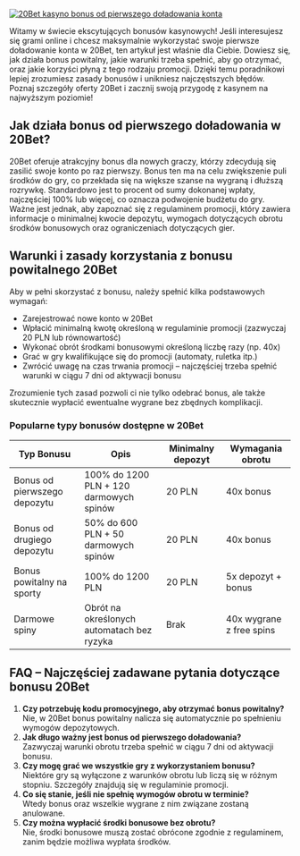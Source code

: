 [![20Bet kasyno bonus od pierwszego doładowania konta](https://123-caf.pages.dev/gitsignup.png)](https://vrmoo.ru/Bt82HjjY)

<p>Witamy w świecie ekscytujących bonusów kasynowych! Jeśli interesujesz się grami online i chcesz maksymalnie wykorzystać swoje pierwsze doładowanie konta w 20Bet, ten artykuł jest właśnie dla Ciebie. Dowiesz się, jak działa bonus powitalny, jakie warunki trzeba spełnić, aby go otrzymać, oraz jakie korzyści płyną z tego rodzaju promocji. Dzięki temu poradnikowi lepiej zrozumiesz zasady bonusów i unikniesz najczęstszych błędów. Poznaj szczegóły oferty 20Bet i zacznij swoją przygodę z kasynem na najwyższym poziomie!</p>  <h2>Jak działa bonus od pierwszego doładowania w 20Bet?</h2> <p>20Bet oferuje atrakcyjny bonus dla nowych graczy, którzy zdecydują się zasilić swoje konto po raz pierwszy. Bonus ten ma na celu zwiększenie puli środków do gry, co przekłada się na większe szanse na wygraną i dłuższą rozrywkę. Standardowo jest to procent od sumy dokonanej wpłaty, najczęściej 100% lub więcej, co oznacza podwojenie budżetu do gry. Ważne jest jednak, aby zapoznać się z regulaminem promocji, który zawiera informacje o minimalnej kwocie depozytu, wymogach dotyczących obrotu środków bonusowych oraz ograniczeniach dotyczących gier.</p>  <h2>Warunki i zasady korzystania z bonusu powitalnego 20Bet</h2> <p>Aby w pełni skorzystać z bonusu, należy spełnić kilka podstawowych wymagań:</p> <ul> <li>Zarejestrować nowe konto w 20Bet</li> <li>Wpłacić minimalną kwotę określoną w regulaminie promocji (zazwyczaj 20 PLN lub równowartość)</li> <li>Wykonać obrót środkami bonusowymi określoną liczbę razy (np. 40x)</li> <li>Grać w gry kwalifikujące się do promocji (automaty, ruletka itp.)</li> <li>Zwrócić uwagę na czas trwania promocji – najczęściej trzeba spełnić warunki w ciągu 7 dni od aktywacji bonusu</li> </ul> <p>Zrozumienie tych zasad pozwoli ci nie tylko odebrać bonus, ale także skutecznie wypłacić ewentualne wygrane bez zbędnych komplikacji.</p>  <h3>Popularne typy bonusów dostępne w 20Bet</h3> <table> <thead> <tr> <th>Typ Bonusu</th> <th>Opis</th> <th>Minimalny depozyt</th> <th>Wymagania obrotu</th> </tr> </thead> <tbody> <tr> <td>Bonus od pierwszego depozytu</td> <td>100% do 1200 PLN + 120 darmowych spinów</td> <td>20 PLN</td> <td>40x bonus</td> </tr> <tr> <td>Bonus od drugiego depozytu</td> <td>50% do 600 PLN + 50 darmowych spinów</td> <td>20 PLN</td> <td>40x bonus</td> </tr> <tr> <td>Bonus powitalny na sporty</td> <td>100% do 1200 PLN</td> <td>20 PLN</td> <td>5x depozyt + bonus</td> </tr> <tr> <td>Darmowe spiny</td> <td>Obrót na określonych automatach bez ryzyka</td> <td>Brak</td> <td>40x wygrane z free spins</td> </tr> </tbody> </table>  <h2>FAQ – Najczęściej zadawane pytania dotyczące bonusu 20Bet</h2> <ol> <li><strong>Czy potrzebuję kodu promocyjnego, aby otrzymać bonus powitalny?</strong><br>Nie, w 20Bet bonus powitalny nalicza się automatycznie po spełnieniu wymogów depozytowych.</li> <li><strong>Jak długo ważny jest bonus od pierwszego doładowania?</strong><br>Zazwyczaj warunki obrotu trzeba spełnić w ciągu 7 dni od aktywacji bonusu.</li> <li><strong>Czy mogę grać we wszystkie gry z wykorzystaniem bonusu?</strong><br>Niektóre gry są wyłączone z warunków obrotu lub liczą się w różnym stopniu. Szczegóły znajdują się w regulaminie promocji.</li> <li><strong>Co się stanie, jeśli nie spełnię wymogów obrotu w terminie?</strong><br>Wtedy bonus oraz wszelkie wygrane z nim związane zostaną anulowane.</li> <li><strong>Czy można wypłacić środki bonusowe bez obrotu?</strong><br>Nie, środki bonusowe muszą zostać obrócone zgodnie z regulaminem, zanim będzie możliwa wypłata środków.</li> </ol>